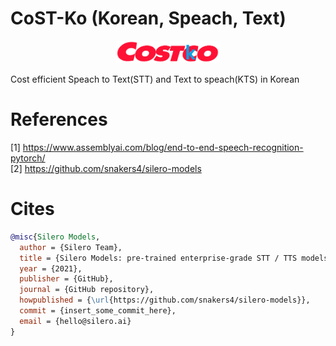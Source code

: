 # CoST-Ko (Korean, Speach, Text)
<p align="center" width=300>
    <img width="33%" src="https://github.com/DSDanielPark/CoST-Ko/blob/main/assets/imgs/costko.png">
</p>

Cost efficient Speach to Text(STT) and Text to speach(KTS) in Korean


# References
[1] https://www.assemblyai.com/blog/end-to-end-speech-recognition-pytorch/ <Br>
[2] https://github.com/snakers4/silero-models

# Cites
```BibTex
@misc{Silero Models,
  author = {Silero Team},
  title = {Silero Models: pre-trained enterprise-grade STT / TTS models and benchmarks},
  year = {2021},
  publisher = {GitHub},
  journal = {GitHub repository},
  howpublished = {\url{https://github.com/snakers4/silero-models}},
  commit = {insert_some_commit_here},
  email = {hello@silero.ai}
}
```
